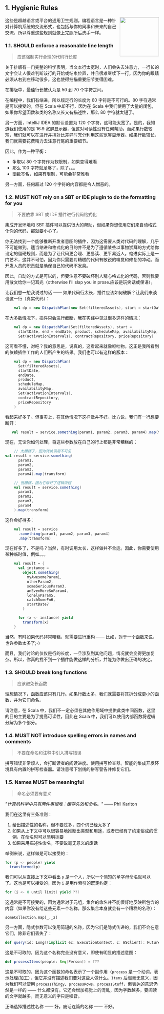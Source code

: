 ## 1. Hygienic Rules

<img src=".././assets/scala-logo-256.png"  align="right" width="128" height="128" />

这些是超越语言或平台的通用卫生规则。编程语言是一种针对计算机系统的交流形式，也包括与你的同事和未来的自己交流，所以尊重这些规则就像上完厕所后洗手一样。

### 1.1. SHOULD enforce a reasonable line length

> 应该强制实行合理的代码行长度

关于排版有一门完整的科学表明，当文本行太宽时，人们会失去注意力，一行长的文字会让人很难判断该行的开始或结束位置，并且很难继续下一行，因为你的眼睛必须从右到左移动很多。这也使得扫描重要细节变得困难。

在排版中，最佳行长被认为是 50 到 70 个字符之间。

在编程中，我们有缩进，所以规定行的长度为 60 字符是不可行的。80 字符通常是可以接受的，但在 Scala 中却不行，因为在 Scala 中我们使用了大量的闭包，如果你希望函数和类的名称又长又有描述性，那么 80 字符就太短了。

另一方面，IntelliJ IDEA 的默认设置为 120 个字符，这可能太宽了。是的，我知道我们使用的是 16:9 宽屏显示器，但这对可读性没有任何帮助，而如果行数较短，我们就可以在进行并排对比差异时充分利用这些宽屏显示器。如果行数较长，我们就需要花费精力去注意行尾的重要细节。

因此，作为一种平衡：
- 争取以 80 个字符作为软限制，如果变得难看
- 那么 100 字符就足够了，除了。。。
- 函数签名，如果有限制，可能会非常难看

另一方面，任何超过 120 个字符的内容都是令人憎恶的。


### 1.2. MUST NOT rely on a SBT or IDE plugin to do the formatting for you

> 不要依靠 SBT 或 IDE 插件进行代码格式化 

集成开发环境和 SBT 插件可以提供很大的帮助，但如果你想使用它们来自动格式化你的代码，那就要小心了。

你无法找到一个能够推断开发者意图的插件，因为这需要人类对代码的理解，几乎不可能做到。适当缩进和格式化的目的并不是为了遵循某些以事物崇拜的方式给你设定的僵硬规则，而是为了让代码更合理、更易读、更平易近人。缩进实际上是一门艺术，这并不可怕，因为你只需要对糟糕的代码有敏锐的嗅觉和修复的冲动。而开发人员的职责就是确保自己的代码不发臭。

因此，自动的方式是可以的，但要注意不要破坏别人精心格式化的代码，否则我要用散文给你一记耳光（otherwise I'll slap you in prose.应该是玩笑话或俚语）。

让我们想一想我说过的话 —— 如果代码行太长，插件应该如何破解？让我们来谈谈这一行（真实代码）：
```scala
    val dp = new DispatchPlan(new Set(filteredAssets), start = startDate, end = endDate, product, scheduleMap, availabilityMap, Set(activationIntervals.get), contractRepository, priceRepository)
```

在大多数情况下，插件只会进行截断，我在实践中见过很多这样的情况：
```scala
    val dp = new DispatchPlan(Set(filteredAssets), start =
      startDate, end = endDate, product, scheduleMap, availabilityMap,
      Set(activationIntervals), contractRepository, priceRepository)
```

这可看不懂，对吧？我的意思是，说真的，这看起来就像呕吐物。这正是我所看到的依赖插件工作的人们所产生的结果。我们也可以有这样的版本：
```scala
    val dp = new DispatchPlan(
      Set(filteredAssets),
      startDate,
      endDate,
      product,
      scheduleMap,
      availabilityMap,
      Set(activationIntervals),
      contractRepository,
      priceRepository
    )
```

看起来好多了。但事实上，在其他情况下这样做并不好。比方说，我们有一行想要断开：
```scala
   val result = service.something(param1, param2, param3, param4).map(transform)
```

现在，无论你如何处理，将这些参数放在自己的行上都是非常糟糕的：
```scala
    // 太糟糕了，因为转换调用不可见
val result = service.something(
      param1,
      param2,
      param3,
      param4).map(transform)

    // 很糟糕，因为它破坏了逻辑流程
    val result = service.something(
      param1,
      param2,
      param3,
      param4
    ).map(transform)
```

这样会好得多：

```scala
    val result = service
      .something(param1, param2, param3, param4)
      .map(transform)
```

现在好多了，不是吗？当然，有时调用太长，这样做并不合适。因此，你需要使用某种临时值，例如。。。
```scala
    val result = {
      val instance =
        object.something(
          myAwesomeParam1,
          otherParam2,
          someSeriousParam3,
          anEvenMoreSoParam4,
          lonelyParam5,
          catchSomeFn6,
          startDate7
        )

      for (x <- instance) yield
        transform(x)
    }
```

当然，有时如果代码非常糟糕，就需要进行重构 —— 比如，对于一个函数来说，也许参数太多了;-)

而且，我们讨论的仅仅是行的长度，一旦涉及到其他问题，情况就会变得更加复杂。所以，你真的找不到一个插件能做这样的分析，并能为你做出正确的决定。

### 1.3. SHOULD break long functions

> 应该避免长函数

理想情况下，函数应该只有几行。如果行数太多，我们就需要将其拆分成更小的函数，并为它们命名。

请注意，在 Scala 中，我们不一定必须在其他作用域中提供此类中间函数，这里的目的主要是为了提高可读性，因此在 Scala 中，我们可以使用内部函数将逻辑分解为多个部分。

### 1.4. MUST NOT introduce spelling errors in names and comments

> 不要在命名和注释中引入拼写错误

拼写错误非常烦人，会打断读者的阅读进度。使用拼写检查器。智能的集成开发环境具有内置的拼写检查器。请注意带下划线的拼写警告并修复它们。

### 1.5. Names MUST be meaningful

> 命名必须要有意义

*"计算机科学中只有两件事很难：缓存失效和命名。"* —— Phil Karlton

我们在这里有三条准则：
1. 给出描述性的名称，但不要过多，四个词已经太多了
2. 如果从上下文中可以很容易地推断出类型和用途，或者已经有了约定俗成的惯例，在命名时可以简明扼要
3. 如果采用描述性命名，不要说毫无意义的废话

举例来说，这样做是可以接受的：

```scala
for (p <- people) yield
  transformed(p)
```

我们可以从直接上下文中看出 `p` 是一个人，所以一个简短的单字母命名就可以了。这也是可以接受的，因为 `i` 是用作索引的既定约定：

```scala
for (i <- 0 until limit) yield ???
```

这通常是不可接受的，因为通常对于元组，集合的命名并不能很好地反映所包含的内容（如果你没有给这些元素一个名称，那么集合本身就会有一个糟糕的名称）：
```
someCollection.map(_._2)
```

另一方面，隐式参数可以使用简短的名称，因为它们是隐式传递的，我们不会在意它们，除非它们丢失了：
```scala
def query(id: Long)(implicit ec: ExecutionContext, c: WSClient): Future[Response]
```

这是不可取的，因为这个名称完全没有意义，即使有明显的描述意图：
```scala
def processItems(people: Seq[Person]) = ???
```

这是不可取的，因为这个函数的命名表示了一个副作用（`process` 是一个动词，表示处理/加工），但它并没有描述我们要对这些人做什么。`Items` 后缀毫无意义，因为我们可以使用 `processThingy`、`processRows`、`processStuff`，但表达的意思仍然是一样的 —— 什么都没有。它还会增加视觉上的混乱，因为字数越多，要阅读的文字就越多，而无意义的字只是噪音。

正确选择描述性名称 —— 好。废话连篇的名称 —— 不好。